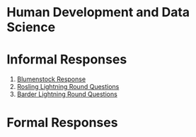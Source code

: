 # Human Development and Data Science
# Informal Responses

1.  [Blumenstock Response](Blumenstock.html)
2.  [Rosling Lightning Round Questions](Rosling.html) 
3.  [Barder Lightning Round Questions](Barder.html)

# Formal Responses
